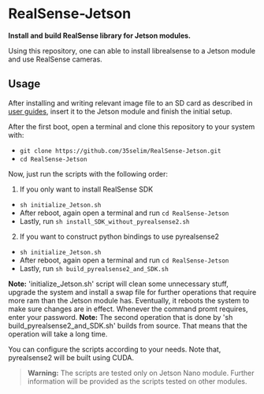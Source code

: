# RealSense-Jetson
<b>Install and build RealSense library for Jetson modules.</b>

Using this repository, one can able to install librealsense to a Jetson module and use RealSense cameras.

## Usage
After installing and writing relevant image file to an SD card as described in [user guides](https://developer.nvidia.com/embedded/learn/getting-started-jetson), insert it to the Jetson module and finish the initial setup. 

After the first boot, open a terminal and clone this repository to your system with:
* `git clone https://github.com/35selim/RealSense-Jetson.git`
* `cd RealSense-Jetson`

Now, just run the scripts with the following order:
1. If you only want to install RealSense SDK
* `sh initialize_Jetson.sh`
* After reboot, again open a terminal and run `cd RealSense-Jetson`
* Lastly, run `sh install_SDK_without_pyrealsense2.sh`
	
2. If you want to construct python bindings to use pyrealsense2
* `sh initialize_Jetson.sh`
* After reboot, again open a terminal and run `cd RealSense-Jetson`
* Lastly, run `sh build_pyrealsense2_and_SDK.sh`

**Note:** 'initialize_Jetson.sh' script will clean some unnecessary stuff, upgrade the system and install a swap file for further operations that require more ram than the Jetson module has. Eventually, it reboots the system to make sure changes are in effect. Whenever the command promt requires, enter your password.
**Note:** The second operation that is done by 'sh build_pyrealsense2_and_SDK.sh' builds from source. That means that the operation will take a long time.

You can configure the scripts according to your needs. Note that, pyrealsense2 will be built using CUDA.

>**Warning:** The scripts are tested only on Jetson Nano module. Further information will be provided as the scripts tested on other modules.

